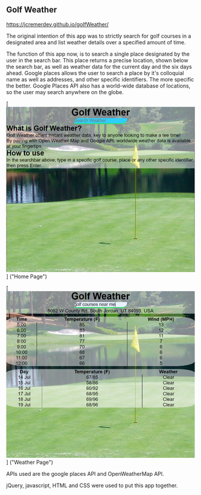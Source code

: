 ## Golf Weather 
https://jcremerdev.github.io/golfWeather/



The original intention of this app was to strictly search for golf courses in a designated area and list weather details over a specified amount of time.

The function of this app now, is to search a single place designated by the user in the search bar. This place returns a precise location, shown below the search bar, as well as weather data for the current day and the six days ahead. Google places allows the user to search a place by it's colloquial name as well as addresses, and other specific identifiers. The more specific the better. Google Places API also has a world-wide database of locations, so the user may search anywhere on the globe.

[![HomePage](https://github.com/jcremerdev/golfWeather/blob/master/golfWeatherHP.PNG?raw=true)] ("Home Page")

[![WeatherPage](https://github.com/jcremerdev/golfWeather/blob/master/golfWeatherWP.PNG?raw=true)] ("Weather Page")

APIs used are the google places API and OpenWeatherMap API.

jQuery, javascript, HTML and CSS were used to put this app together.
